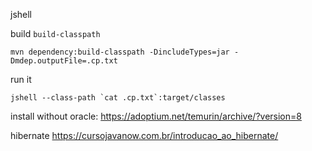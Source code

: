 jshell

build `build-classpath`

```
mvn dependency:build-classpath -DincludeTypes=jar -Dmdep.outputFile=.cp.txt
```

run it

```
jshell --class-path `cat .cp.txt`:target/classes
```



install without oracle:
https://adoptium.net/temurin/archive/?version=8

hibernate
https://cursojavanow.com.br/introducao_ao_hibernate/
